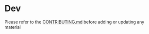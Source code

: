 Dev
===

Please refer to the [CONTRIBUTING.md](../../CONTRIBUTING.md) before adding or updating any material
